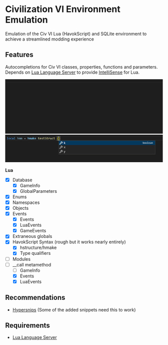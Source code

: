 # Civilization VI Environment Emulation

Emulation of the Civ VI Lua (HavokScript) and SQLite environment to achieve a streamlined modding experience

## Features

Autocompletions for Civ VI classes, properties, functions and parameters. 
Depends on [Lua Language Server](https://marketplace.visualstudio.com/items?itemName=sumneko.lua) to provide [IntelliSense](https://code.visualstudio.com/docs/editor/intellisense) for Lua.

![feature X](images/example.gif)
![feature Y](images/example_havokscript.png)

**Lua**

- [x] Database
    - [x] GameInfo
    - [x] GlobalParameters
- [x] Enums
- [x] Namespaces
- [x] Objects
- [x] Events
    - [x] Events
    - [x] LuaEvents
    - [x] GameEvents
- [x] Extraneous globals
- [x] HavokScript Syntax (rough but it works nearly entirely)
    - [x] hstructure/hmake
    - [x] Type qualifiers
- [ ] Modules
- [ ] __call metamethod
    - [ ] GameInfo
    - [x] Events
    - [x] LuaEvents

## Recommendations

* [Hypersnips](https://marketplace.visualstudio.com/items?itemName=draivin.hsnips) (Some of the added snippets need this to work)

## Requirements

* [Lua Language Server](https://marketplace.visualstudio.com/items?itemName=sumneko.lua)
